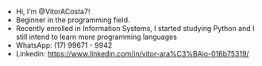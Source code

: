 - Hi, I’m @VitorACosta7!
- Beginner in the programming field.
- Recently enrolled in Information Systems, I started studying Python and I still intend to learn more programming languages
- WhatsApp: (17) 99671 - 9942
- Linkedin: https://www.linkedin.com/in/vitor-ara%C3%BAjo-016b75319/ 
